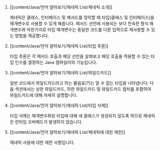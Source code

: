 1. [[content/Java/언어 알아보기/제네릭 List/제네릭 소개]]
	
	제네릭은 클래스, 인터페이스 및 메서드를 정의할 때 타입(클래스 및 인터페이스)을 매개변수로 사용할 수 있게 해줍니다. 메서드 선언에 사용되는 보다 친숙한 형식 매개변수와 마찬가지로 타입 매개변수는 동일한 코드를 다른 입력으로 재사용할 수 있는 방법을 제공합니다.
	
2. [[content/Java/언어 알아보기/제네릭 List/타입 추론]]
	
	타입 추론은 각 메서드 호출과 해당 선언을 살펴보고 해당 호출을 적용할 수 있는 타입 인수를 결정하는 Java 컴파일러의 기능입니다.
	
3. [[content/Java/언어 알아보기/제네릭 List/와일드카드]]
	
	일반 코드에서 와일드카드라고 하는 물음표(?)는 알 수 없는 타입을 나타냅니다. 다음 섹션에서는 상한 와일드카드, 하한 와일드카드 및 와일드카드 캡처를 포함하여 와일드카드에 대해 자세히 설명합니다.
	
4. [[content/Java/언어 알아보기/제네릭 List/타입 삭제]]
	
	타입 삭제는 매개변수화된 타입에 대해 새 클래스가 생성되지 않도록 하므로 제네릭은 런타임 오버헤드가 발생하지 않습니다.
	
5. [[content/Java/언어 알아보기/제네릭 List/제네릭에 대한 제한]]
	
	제네릭 사용에 대한 제한 사항입니다.
	
